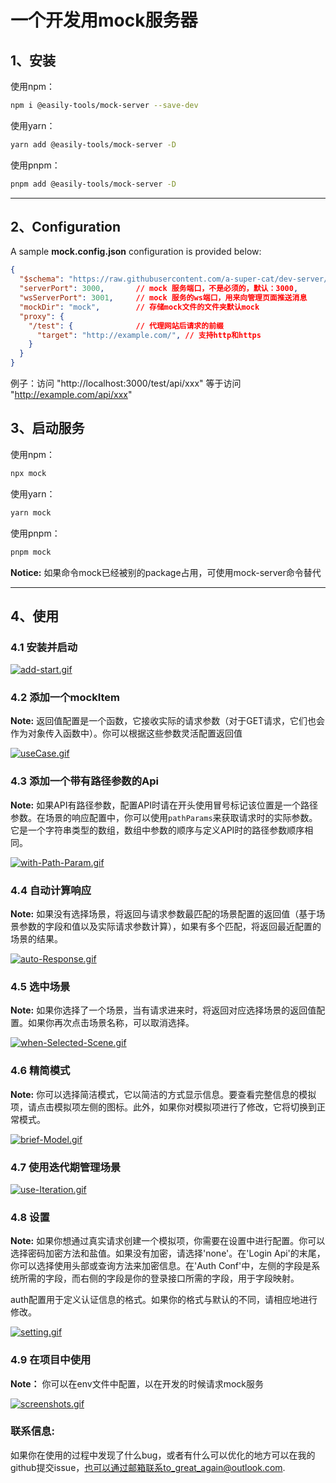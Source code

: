 # 一个开发用mock服务器



## 1、安装

使用npm：

```bash
npm i @easily-tools/mock-server --save-dev
```

使用yarn：

```bash
yarn add @easily-tools/mock-server -D
```

使用pnpm：

```bash
pnpm add @easily-tools/mock-server -D
```

----

## 2、Configuration

A sample **mock.config.json** configuration is provided below:

```json
{
  "$schema": "https://raw.githubusercontent.com/a-super-cat/dev-server/main/mock-config-schema.json",
  "serverPort": 3000,		// mock 服务端口，不是必须的，默认：3000,
  "wsServerPort": 3001,		// mock 服务的ws端口，用来向管理页面推送消息
  "mockDir": "mock",		// 存储mock文件的文件夹默认mock
  "proxy": {
    "/test": {				// 代理网站后请求的前缀
      "target": "http://example.com/", // 支持http和https
    }
  }
}
```

例子：访问  "http://localhost:3000/test/api/xxx" 等于访问 "http://example.com/api/xxx"

## 3、启动服务

使用npm：

```bash
npx mock
```

使用yarn：

```bash
yarn mock
```

使用pnpm：

```bash
pnpm mock
```

**Notice:**
如果命令mock已经被别的package占用，可使用mock-server命令替代

----

## 4、使用

### 4.1 安装并启动

[![add-start.gif](https://i.postimg.cc/vBwMcxjM/add-start.gif)](https://postimg.cc/zL74Qv8P)

### 4.2 添加一个mockItem

**Note:**  返回值配置是一个函数，它接收实际的请求参数（对于GET请求，它们也会作为对象传入函数中）。你可以根据这些参数灵活配置返回值

[![useCase.gif](https://i.postimg.cc/vTM0gGbc/useCase.gif)](https://postimg.cc/YGn6TK4H)

### 4.3 添加一个带有路径参数的Api

**Note:**  如果API有路径参数，配置API时请在开头使用冒号标记该位置是一个路径参数。在场景的响应配置中，你可以使用`pathParams`来获取请求时的实际参数。它是一个字符串类型的数组，数组中参数的顺序与定义API时的路径参数顺序相同。

[![with-Path-Param.gif](https://i.postimg.cc/x1kdf7Tr/with-Path-Param.gif)](https://postimg.cc/sMrzKThK)

### 4.4 自动计算响应

**Note:**  如果没有选择场景，将返回与请求参数最匹配的场景配置的返回值（基于场景参数的字段和值以及实际请求参数计算），如果有多个匹配，将返回最近配置的场景的结果。

[![auto-Response.gif](https://i.postimg.cc/MTvkVcXv/auto-Response.gif)](https://postimg.cc/gXFBP2VW)

### 4.5 选中场景

**Note:** 如果你选择了一个场景，当有请求进来时，将返回对应选择场景的返回值配置。如果你再次点击场景名称，可以取消选择。

[![when-Selected-Scene.gif](https://i.postimg.cc/Y0bBWJwz/when-Selected-Scene.gif)](https://postimg.cc/XBGPM1qr)



### 4.6 精简模式

**Note:** 你可以选择简洁模式，它以简洁的方式显示信息。要查看完整信息的模拟项，请点击模拟项左侧的图标。此外，如果你对模拟项进行了修改，它将切换到正常模式。

[![brief-Model.gif](https://i.postimg.cc/N01ksXTR/brief-Model.gif)](https://postimg.cc/v1ZVXc0m)



### 4.7 使用迭代期管理场景

[![use-Iteration.gif](https://i.postimg.cc/c4X7nBkm/use-Iteration.gif)](https://postimg.cc/jLnJVPbw)

### 4.8 设置

**Note:** 如果你想通过真实请求创建一个模拟项，你需要在设置中进行配置。你可以选择密码加密方法和盐值。如果没有加密，请选择'none'。在'Login Api'的末尾，你可以选择使用头部或查询方法来加密信息。在'Auth Conf'中，左侧的字段是系统所需的字段，而右侧的字段是你的登录接口所需的字段，用于字段映射。

​	auth配置用于定义认证信息的格式。如果你的格式与默认的不同，请相应地进行修改。

[![setting.gif](https://i.postimg.cc/VNngCCF1/setting.gif)](https://postimg.cc/v185RDjS)

### 4.9 在项目中使用

**Note：** 你可以在env文件中配置，以在开发的时候请求mock服务

[![screenshots.gif](https://i.postimg.cc/qMp6FgWv/screenshots.gif)](https://postimg.cc/F1nKdF9M)

### 联系信息:

如果你在使用的过程中发现了什么bug，或者有什么可以优化的地方可以在我的github提交issue，也可以通过邮箱联系to_great_again@outlook.com.